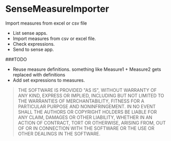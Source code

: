 # SenseMeasureImporter
Import measures from excel or csv file

* List sense apps.
* Import measures from csv or excel file.
* Check expressions.
* Send to sense app.

###TODO
* Reuse measure definitions. something like Measure1 + Measure2 gets replaced with definitions
* Add set expressions to measures. 




>THE SOFTWARE IS PROVIDED "AS IS", WITHOUT WARRANTY OF ANY KIND, EXPRESS OR
IMPLIED, INCLUDING BUT NOT LIMITED TO THE WARRANTIES OF MERCHANTABILITY,
FITNESS FOR A PARTICULAR PURPOSE AND NONINFRINGEMENT. IN NO EVENT SHALL THE
AUTHORS OR COPYRIGHT HOLDERS BE LIABLE FOR ANY CLAIM, DAMAGES OR OTHER
LIABILITY, WHETHER IN AN ACTION OF CONTRACT, TORT OR OTHERWISE, ARISING FROM,
OUT OF OR IN CONNECTION WITH THE SOFTWARE OR THE USE OR OTHER DEALINGS IN THE
SOFTWARE.
